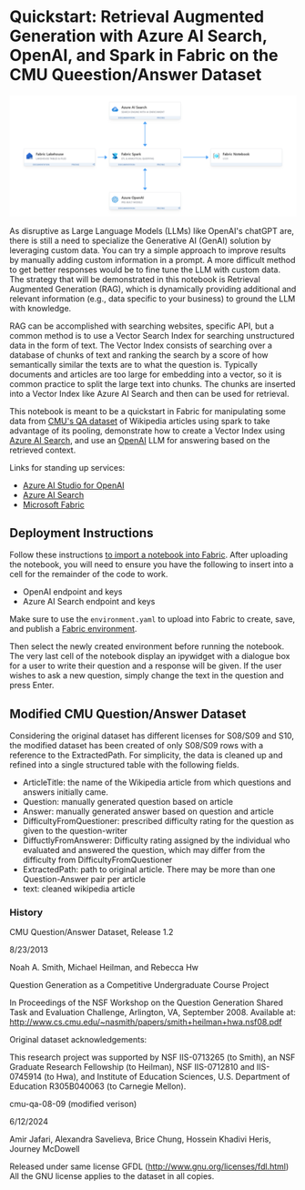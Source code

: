# Quickstart: Retrieval Augmented Generation with Azure AI Search, OpenAI, and Spark in Fabric on the CMU Queestion/Answer Dataset


![](img/guidance_fabric.png)

As disruptive as Large Language Models (LLMs) like OpenAI's chatGPT are, there is still a need to specialize the Generative AI (GenAI) solution by leveraging custom data. You can try a simple approach to improve results by manually adding custom information in a prompt. A more difficult method to get better responses would be to fine tune the LLM with custom data. The strategy that will be demonstrated in this notebook is Retrieval Augmented Generation (RAG), which is dynamically providing additional and relevant information (e.g., data specific to your business) to ground the LLM with knowledge. 

RAG can be accomplished with searching websites, specific API, but a common method is to use a Vector Search Index for searching unstructured data in the form of text. The Vector Index consists of searching over a database of chunks of text and ranking the search by a score of how semantically similar the texts are to what the question is. Typically documents and articles are too large for embedding into a vector, so it is common practice to split the large text into chunks. The chunks are inserted into a Vector Index like Azure AI Search and then can be used for retrieval.

This notebook is meant to be a quickstart in Fabric for manipulating some data from [CMU's QA dataset](https://www.cs.cmu.edu/~ark/QA-data/) of Wikipedia articles using spark to take advantage of its pooling, demonstrate how to create a Vector Index using [Azure AI Search](https://learn.microsoft.com/en-us/azure/search/search-what-is-azure-search), and use an [OpenAI](https://learn.microsoft.com/en-us/azure/ai-services/openai/overview) LLM for answering based on the retrieved context.

Links for standing up services:
- [Azure AI Studio for OpenAI](https://learn.microsoft.com/en-us/azure/ai-studio/what-is-ai-studio)
- [Azure AI Search](https://learn.microsoft.com/en-us/azure/search/search-create-service-portal)
- [Microsoft Fabric](https://www.microsoft.com/en-us/microsoft-fabric/getting-started)


## Deployment Instructions

Follow these instructions [to import a notebook into Fabric](https://learn.microsoft.com/en-us/fabric/data-engineering/how-to-use-notebook). After uploading the notebook, you will need to ensure you have the following to insert into a cell for the remainder of the code to work.

- OpenAI endpoint and keys
- Azure AI Search endpoint and keys

Make sure to use the `environment.yaml` to upload into Fabric to create, save, and publish a [Fabric environment](https://learn.microsoft.com/en-us/fabric/data-engineering/create-and-use-environment). 

Then select the newly created environment before running the notebook. The very last cell of the notebook display an ipywidget with a dialogue box for a user to write their question and a response will be given. If the user wishes to ask a new question, simply change the text in the question and press Enter. 
 
## Modified CMU Question/Answer Dataset

Considering the original dataset has different licenses for S08/S09 and S10, the modified dataset has been created of only S08/S09 rows with a reference to the ExtractedPath. For simplicity, the data is cleaned up and refined into a single structured table with the following fields.

- ArticleTitle: the name of the Wikipedia article from which questions and answers initially came.
- Question: manually generated question based on article
- Answer: manually generated answer based on question and article
- DifficultyFromQuestioner: prescribed difficulty rating for the question as given to the question-writer
- DiffuctlyFromAnswerer: Difficulty rating assigned by the individual who evaluated and answered the question, which may differ from the difficulty from DifficultyFromQuestioner
- ExtractedPath: path to original article. There may be more than one Question-Answer pair per article
- text: cleaned wikipedia article

### History 
CMU Question/Answer Dataset, Release 1.2

8/23/2013

Noah A. Smith, Michael Heilman, and Rebecca Hw

Question Generation as a Competitive Undergraduate Course Project

In Proceedings of the NSF Workshop on the Question Generation Shared Task and Evaluation Challenge, Arlington, VA, September 2008. 
Available at: http://www.cs.cmu.edu/~nasmith/papers/smith+heilman+hwa.nsf08.pdf

Original dataset acknowledgements:

This research project was supported by NSF IIS-0713265 (to Smith), an NSF Graduate Research Fellowship (to Heilman), NSF IIS-0712810 and IIS-0745914 (to Hwa), and Institute of Education Sciences, U.S. Department of Education R305B040063 (to Carnegie Mellon).

cmu-qa-08-09 (modified verison)

6/12/2024

Amir Jafari, Alexandra Savelieva, Brice Chung, Hossein Khadivi Heris, Journey McDowell

Released under same license GFDL (http://www.gnu.org/licenses/fdl.html)
All the GNU license applies to the dataset in all copies.